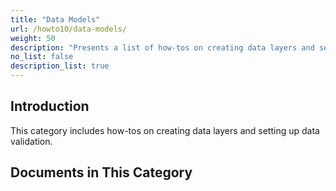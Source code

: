 ```yaml
---
title: "Data Models"
url: /howto10/data-models/
weight: 50
description: "Presents a list of how-tos on creating data layers and setting up data validation."
no_list: false
description_list: true
---
```


## Introduction

This category includes how-tos on creating data layers and setting up data validation.

## Documents in This Category
